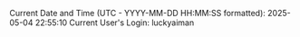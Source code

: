 Current Date and Time (UTC - YYYY-MM-DD HH:MM:SS formatted): 2025-05-04 22:55:10
Current User's Login: luckyaiman
